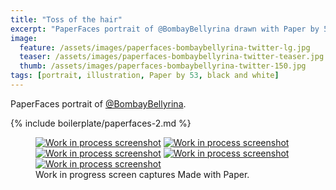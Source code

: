 ```yaml
---
title: "Toss of the hair"
excerpt: "PaperFaces portrait of @BombayBellyrina drawn with Paper by 53 on an iPad."
image: 
  feature: /assets/images/paperfaces-bombaybellyrina-twitter-lg.jpg
  teaser: /assets/images/paperfaces-bombaybellyrina-twitter-teaser.jpg
  thumb: /assets/images/paperfaces-bombaybellyrina-twitter-150.jpg
tags: [portrait, illustration, Paper by 53, black and white]
---
```


PaperFaces portrait of [@BombayBellyrina](http://twitter.com/BombayBellyrina).

{% include boilerplate/paperfaces-2.md %}

<figure class="third">
  <a href="{{ site.url }}/assets/images/paperfaces-bombaybellyrina-process-1-lg.jpg"><img src="{{ site.url }}/assets/images/paperfaces-bombaybellyrina-process-1-600.jpg" alt="Work in process screenshot"></a>
  <a href="{{ site.url }}/assets/images/paperfaces-bombaybellyrina-process-2-lg.jpg"><img src="{{ site.url }}/assets/images/paperfaces-bombaybellyrina-process-2-600.jpg" alt="Work in process screenshot"></a>
  <a href="{{ site.url }}/assets/images/paperfaces-bombaybellyrina-process-3-lg.jpg"><img src="{{ site.url }}/assets/images/paperfaces-bombaybellyrina-process-3-600.jpg" alt="Work in process screenshot"></a>
  <a href="{{ site.url }}/assets/images/paperfaces-bombaybellyrina-process-4-lg.jpg"><img src="{{ site.url }}/assets/images/paperfaces-bombaybellyrina-process-4-600.jpg" alt="Work in process screenshot"></a>
  <a href="{{ site.url }}/assets/images/paperfaces-bombaybellyrina-process-5-lg.jpg"><img src="{{ site.url }}/assets/images/paperfaces-bombaybellyrina-process-5-600.jpg" alt="Work in process screenshot"></a>
  <figcaption>Work in progress screen captures Made with Paper.</figcaption>
</figure>